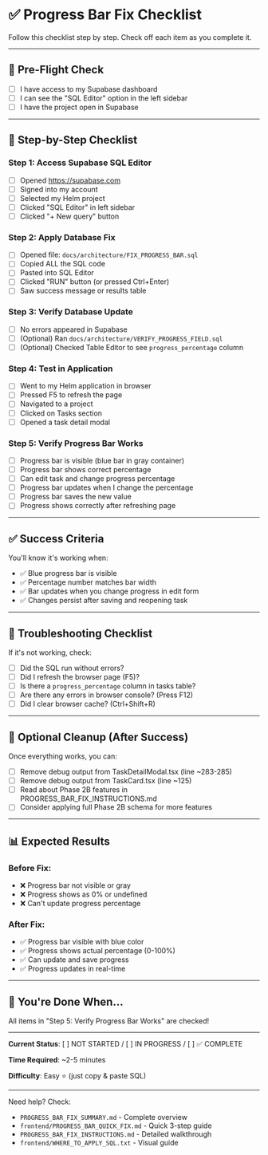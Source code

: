 # ✅ Progress Bar Fix Checklist

Follow this checklist step by step. Check off each item as you complete it.

---

## 🎯 Pre-Flight Check
- [ ] I have access to my Supabase dashboard
- [ ] I can see the "SQL Editor" option in the left sidebar
- [ ] I have the project open in Supabase

---

## 📝 Step-by-Step Checklist

### Step 1: Access Supabase SQL Editor
- [ ] Opened https://supabase.com
- [ ] Signed into my account
- [ ] Selected my Helm project
- [ ] Clicked "SQL Editor" in left sidebar
- [ ] Clicked "+ New query" button

### Step 2: Apply Database Fix
- [ ] Opened file: `docs/architecture/FIX_PROGRESS_BAR.sql`
- [ ] Copied ALL the SQL code
- [ ] Pasted into SQL Editor
- [ ] Clicked "RUN" button (or pressed Ctrl+Enter)
- [ ] Saw success message or results table

### Step 3: Verify Database Update
- [ ] No errors appeared in Supabase
- [ ] (Optional) Ran `docs/architecture/VERIFY_PROGRESS_FIELD.sql`
- [ ] (Optional) Checked Table Editor to see `progress_percentage` column

### Step 4: Test in Application
- [ ] Went to my Helm application in browser
- [ ] Pressed F5 to refresh the page
- [ ] Navigated to a project
- [ ] Clicked on Tasks section
- [ ] Opened a task detail modal

### Step 5: Verify Progress Bar Works
- [ ] Progress bar is visible (blue bar in gray container)
- [ ] Progress bar shows correct percentage
- [ ] Can edit task and change progress percentage
- [ ] Progress bar updates when I change the percentage
- [ ] Progress bar saves the new value
- [ ] Progress shows correctly after refreshing page

---

## ✅ Success Criteria

You'll know it's working when:
- ✅ Blue progress bar is visible
- ✅ Percentage number matches bar width
- ✅ Bar updates when you change progress in edit form
- ✅ Changes persist after saving and reopening task

---

## 🐛 Troubleshooting Checklist

If it's not working, check:
- [ ] Did the SQL run without errors?
- [ ] Did I refresh the browser page (F5)?
- [ ] Is there a `progress_percentage` column in tasks table?
- [ ] Are there any errors in browser console? (Press F12)
- [ ] Did I clear browser cache? (Ctrl+Shift+R)

---

## 🧹 Optional Cleanup (After Success)

Once everything works, you can:
- [ ] Remove debug output from TaskDetailModal.tsx (line ~283-285)
- [ ] Remove debug output from TaskCard.tsx (line ~125)
- [ ] Read about Phase 2B features in PROGRESS_BAR_FIX_INSTRUCTIONS.md
- [ ] Consider applying full Phase 2B schema for more features

---

## 📊 Expected Results

### Before Fix:
- ❌ Progress bar not visible or gray
- ❌ Progress shows as 0% or undefined
- ❌ Can't update progress percentage

### After Fix:
- ✅ Progress bar visible with blue color
- ✅ Progress shows actual percentage (0-100%)
- ✅ Can update and save progress
- ✅ Progress updates in real-time

---

## 🎉 You're Done When...

All items in "Step 5: Verify Progress Bar Works" are checked!

---

**Current Status**: [ ] NOT STARTED / [ ] IN PROGRESS / [ ] ✅ COMPLETE

**Time Required**: ~2-5 minutes

**Difficulty**: Easy ⭐ (just copy & paste SQL)

---

Need help? Check:
- `PROGRESS_BAR_FIX_SUMMARY.md` - Complete overview
- `frontend/PROGRESS_BAR_QUICK_FIX.md` - Quick 3-step guide
- `PROGRESS_BAR_FIX_INSTRUCTIONS.md` - Detailed walkthrough
- `frontend/WHERE_TO_APPLY_SQL.txt` - Visual guide




